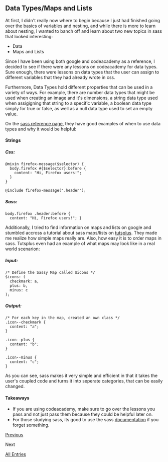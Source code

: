 ## Data Types/Maps and Lists
At first, I didn't really now where to begin because I just had finished going over the basics of variables and nesting, and while
there is more to learn about nesting, I wanted to banch off and learn about two new topics in sass that looked interesting:
 - Data
 - Maps and Lists

Since I have been using both google and codeacademy as a reference, I decided to see if there were any lessons on codeacademy for data types.
Sure enough, there were lessons on data types that the user can assign to different variables that they had already wrote in css.

Furthermore, Data Types hold different properties that can be used in a variety of ways. For example, there are number 
data types that might be used when creating an image and it's dimensions, a string data type used when assigigning that string to a specific variable, a boolean 
data type simply for true or false, as well as a null data type used to set an empty value.

On the [sass reference page](http://sass-lang.com/documentation/file.SASS_REFERENCE.html#data_types), they have good examples of when to use data types and why it would be helpful:

#### Strings

##### Css:
```
@mixin firefox-message($selector) {
  body.firefox #{$selector}:before {
    content: "Hi, Firefox users!";
  }
}

@include firefox-message(".header");
```

##### Sass:
```
body.firefox .header:before {
  content: "Hi, Firefox users!"; }
```

Additionally, I tried to find information on maps and lists on google and stumbled accross a tutorial about sass maps/lists on [tutsplus](https://webdesign.tutsplus.com/tutorials/an-introduction-to-sass-maps-usage-and-examples--cms-22184). 
They made me realize how simple maps really are. Also, how easy it is to order maps in sass. Tutsplus even had an example of what maps may look
like in a real world scenarion:

##### Input:
```
/* Define the Sassy Map called $icons */
$icons: (
  checkmark: a,
  plus: b,
  minus: c
);
```

##### Output:
```
/* For each key in the map, created an own class */
.icon--checkmark {
  content: "a";
}
 
.icon--plus {
  content: "b";
}
 
.icon--minus {
  content: "c";
}
```
As you can see, sass makes it very simple and efficient in that it takes the user's coupled code and turns it into seperate categories, that can be easily 
changed. 

#### Takeaways
- If you are using codeacademy, make sure to go over the lessons you pass and not just pass them because they could be helpful later on.
- For those studying sass, its good to use the sass [documentation](http://sass-lang.com/documentation/) if you forget something.

[Previous](entry03-var.md)

Next

[All Entries](../README.md)